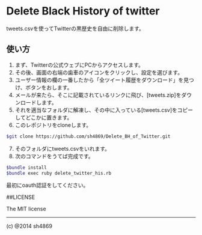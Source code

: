 Delete Black History of twitter
======

tweets.csvを使ってTwitterの黒歴史を自由に削除します。

## 使い方

1. まず、Twitterの公式ウェブにPCからアクセスします。
2. その後、画面の右端の歯車のアイコンをクリックし、設定を選びます。
3. ユーザー情報の欄の一番したから「全ツイート履歴をダウンロード」を見つけ、ボタンをおします。
4. メールが来たら、そこに記載されているリンクに飛び、[tweets.zip]をダウンロードします。
5. それを適当なフォルダに解凍し、その中に入っている[tweets.csv]をコピーしてどこかに置きます。
6. このレポジトリをcloneします。

```zsh   
$git clone https://github.com/sh4869/Delete_BH_of_Twitter.git
```

7. そのフォルダにtweets.csvをいれます。
8. 次のコマンドをうてば完成です。 

```zsh
$bundle install
$bundle exec ruby delete_twitter_his.rb
```
最初にoauth認証をしてください。


##LICENSE

The MIT license

-----
(c) @2014 sh4869
